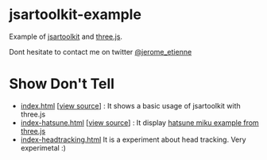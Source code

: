 # jsartoolkit-example
Example of [jsartoolkit](https://github.com/artoolkit/jsartoolkit5) and [three.js](http://threejs.org).

Dont hesitate to contact me on twitter [@jerome_etienne](http://twitter.com/jerome_etienne)


Show Don't Tell
===============
* [index.html](https://jeromeetienne.github.io/jsartoolkit-experiments/index.html#video)
\[[view source](https://github.com/jeromeetienne/jsartoolkit-experiments/blob/master/index.html)\] :
It shows a basic usage of jsartoolkit with three.js
* [index-hatsune.html](https://jeromeetienne.github.io/jsartoolkit-experiments/index-hatsune.html#video)
\[[view source](https://github.com/jeromeetienne/jsartoolkit-experiments/blob/master/index-hatsune.html)\] :
It display [hatsune miku example from three.js](http://threejs.org/examples/webgl_loader_mmd.html)
* [index-headtracking.html](https://jeromeetienne.github.io/jsartoolkit-experiments/index-headtracking.html#video)
It is a experiment about head tracking. Very experimetal :)
